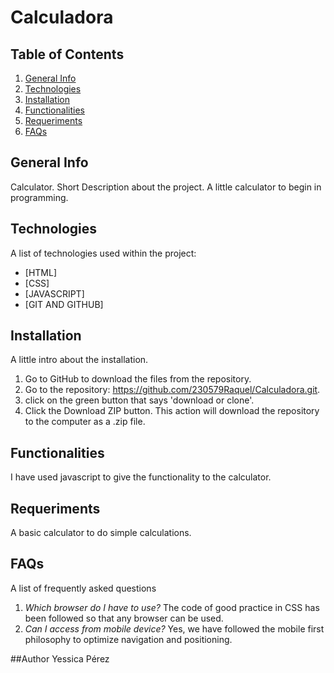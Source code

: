 # Calculadora

## Table of Contents
1. [General Info](#general-info)
2. [Technologies](#technologies)
3. [Installation](#installation)
4. [Functionalities](#functionalities)
5. [Requeriments](#requeriments)
6. [FAQs](#faqs)

## General Info

Calculator. Short Description about the project.
A little calculator to begin in programming.

## Technologies

A list of technologies used within the project:
* [HTML]
* [CSS]
* [JAVASCRIPT] 
* [GIT AND GITHUB]  

## Installation
A little intro about the installation. 
1. Go to GitHub to download the files from the repository.
2. Go to the repository: https://github.com/230579Raquel/Calculadora.git.
3. click on the green button that says 'download or clone'.
4. Click the Download ZIP button. This action will download the repository to the computer as a .zip file.


## Functionalities
I have used javascript to give the functionality to the calculator.


## Requeriments
A basic calculator to do simple calculations.

## FAQs
A list of frequently asked questions
1. *Which browser do I have to use?*
   The code of good practice in CSS has been followed so that any browser can be used.
2. *Can I access from mobile device?*
   Yes, we have followed the mobile first philosophy to optimize navigation and positioning.
   
##Author
Yessica Pérez


